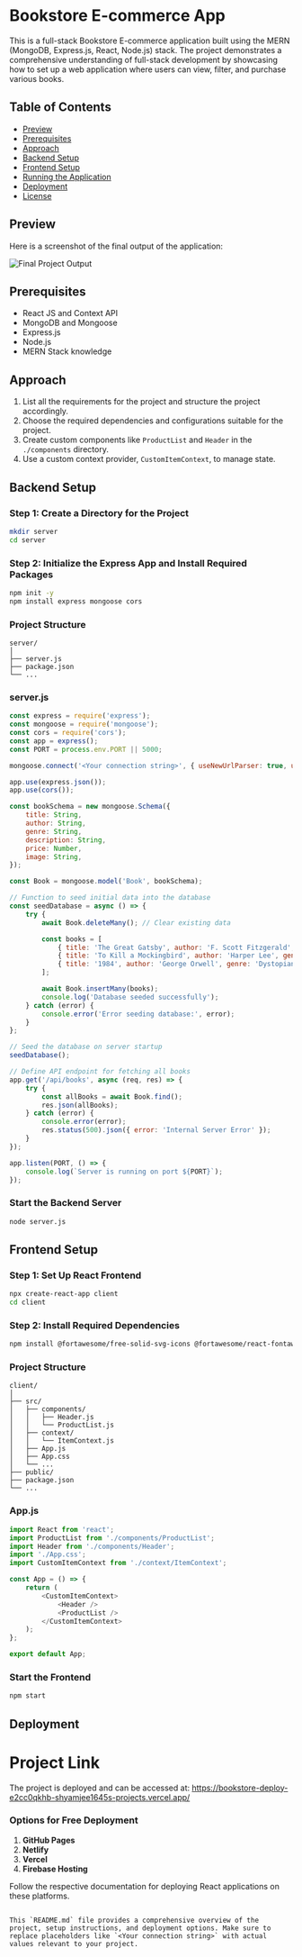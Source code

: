 
# Bookstore E-commerce App

This is a full-stack Bookstore E-commerce application built using the MERN (MongoDB, Express.js, React, Node.js) stack. The project demonstrates a comprehensive understanding of full-stack development by showcasing how to set up a web application where users can view, filter, and purchase various books.

## Table of Contents

- [Preview](#preview)
- [Prerequisites](#prerequisites)
- [Approach](#approach)
- [Backend Setup](#backend-setup)
- [Frontend Setup](#frontend-setup)
- [Running the Application](#running-the-application)
- [Deployment](#deployment)
- [License](#license)

## Preview

Here is a screenshot of the final output of the application:

![Final Project Output](![image](https://github.com/shyamjee1645/bookstore/assets/93826494/35f32f4e-fb64-4fe5-b762-5c60ec8ff26f))

## Prerequisites

- React JS and Context API
- MongoDB and Mongoose
- Express.js
- Node.js
- MERN Stack knowledge

## Approach

1. List all the requirements for the project and structure the project accordingly.
2. Choose the required dependencies and configurations suitable for the project.
3. Create custom components like `ProductList` and `Header` in the `./components` directory.
4. Use a custom context provider, `CustomItemContext`, to manage state.

## Backend Setup

### Step 1: Create a Directory for the Project

```bash
mkdir server
cd server
```

### Step 2: Initialize the Express App and Install Required Packages

```bash
npm init -y
npm install express mongoose cors
```

### Project Structure

```
server/
│
├── server.js
├── package.json
└── ...
```

### server.js

```javascript
const express = require('express');
const mongoose = require('mongoose');
const cors = require('cors');
const app = express();
const PORT = process.env.PORT || 5000;

mongoose.connect('<Your connection string>', { useNewUrlParser: true, useUnifiedTopology: true });

app.use(express.json());
app.use(cors());

const bookSchema = new mongoose.Schema({
    title: String,
    author: String,
    genre: String,
    description: String,
    price: Number,
    image: String,
});

const Book = mongoose.model('Book', bookSchema);

// Function to seed initial data into the database
const seedDatabase = async () => {
    try {
        await Book.deleteMany(); // Clear existing data

        const books = [
            { title: 'The Great Gatsby', author: 'F. Scott Fitzgerald', genre: 'Fiction', description: 'A classic novel about the American Dream', price: 20, image: 'https://media.geeksforgeeks.org/wp-content/uploads/20240110011815/sutterlin-1362879_640-(1).jpg' },
            { title: 'To Kill a Mockingbird', author: 'Harper Lee', genre: 'Fiction', description: 'A powerful story of racial injustice and moral growth', price: 15, image: 'https://media.geeksforgeeks.org/wp-content/uploads/20240110011854/reading-925589_640.jpg' },
            { title: '1984', author: 'George Orwell', genre: 'Dystopian', description: 'A dystopian vision of a totalitarian future society', price: 25, image: 'https://media.geeksforgeeks.org/wp-content/uploads/20240110011929/glasses-1052010_640.jpg' },
        ];

        await Book.insertMany(books);
        console.log('Database seeded successfully');
    } catch (error) {
        console.error('Error seeding database:', error);
    }
};

// Seed the database on server startup
seedDatabase();

// Define API endpoint for fetching all books
app.get('/api/books', async (req, res) => {
    try {
        const allBooks = await Book.find();
        res.json(allBooks);
    } catch (error) {
        console.error(error);
        res.status(500).json({ error: 'Internal Server Error' });
    }
});

app.listen(PORT, () => {
    console.log(`Server is running on port ${PORT}`);
});
```

### Start the Backend Server

```bash
node server.js
```

## Frontend Setup

### Step 1: Set Up React Frontend

```bash
npx create-react-app client
cd client
```

### Step 2: Install Required Dependencies

```bash
npm install @fortawesome/free-solid-svg-icons @fortawesome/react-fontawesome
```

### Project Structure

```
client/
│
├── src/
│   ├── components/
│   │   ├── Header.js
│   │   └── ProductList.js
│   ├── context/
│   │   └── ItemContext.js
│   ├── App.js
│   ├── App.css
│   └── ...
├── public/
├── package.json
└── ...
```

### App.js

```javascript
import React from 'react';
import ProductList from './components/ProductList';
import Header from './components/Header';
import './App.css';
import CustomItemContext from './context/ItemContext';

const App = () => {
    return (
        <CustomItemContext>
            <Header />
            <ProductList />
        </CustomItemContext>
    );
};

export default App;
```

### Start the Frontend

```bash
npm start
```

## Deployment
# Project Link
The project is deployed and can be accessed at: https://bookstore-deploy-e2cc0qkhb-shyamjee1645s-projects.vercel.app/

### Options for Free Deployment

1. **GitHub Pages**
2. **Netlify**
3. **Vercel**
4. **Firebase Hosting**

Follow the respective documentation for deploying React applications on these platforms.

```

This `README.md` file provides a comprehensive overview of the project, setup instructions, and deployment options. Make sure to replace placeholders like `<Your connection string>` with actual values relevant to your project.

